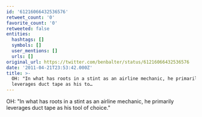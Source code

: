 ```yaml
---
id: '61216066432536576'
retweet_count: '0'
favorite_count: '0'
retweeted: false
entities:
  hashtags: []
  symbols: []
  user_mentions: []
  urls: []
original_url: https://twitter.com/benbalter/status/61216066432536576
date: '2011-04-21T23:53:42.000Z'
title: >-
  OH: "In what has roots in a stint as an airline mechanic, he primarily
  leverages duct tape as his to…
---
```


OH: "In what has roots in a stint as an airline mechanic, he primarily leverages duct tape as his tool of choice."
